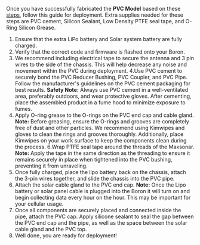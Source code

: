 Once you have successfully fabricated the **PVC Model** based on these [steps](https://github.com/COAST-Lab/Open-Water-Level/tree/ac8e949a22b2f5b2a5e1ccd7503b6fde46d579b2/Fabrication/PVC-Enclosure), follow this guide for deployment. Extra supplies needed for these steps are PVC cement, Silicon Sealant, Low Density PTFE seal tape, and O-Ring Silicon Grease.
1. Ensure that the extra LiPo battery and Solar system battery are fully charged.
2. Verify that the correct code and firmware is flashed onto your Boron.
3. We recommend including electrical tape to secure the antenna and 3 pin wires to the side of the chassis. This will help decrease any noise and movement within the PVC during deployment. 
4.Use PVC cement to securely bond the PVC Reducer Bushing, PVC Coupler, and PVC Pipe. Follow the manufacturer's guidelines on the PVC cement packaging for best results. **Safety Note:** Always use PVC cement in a well-ventilated area, preferably outdoors, and wear protective gloves. After cementing, place the assembled product in a fume hood to minimize exposure to fumes.
5. Apply O-ring grease to the O-rings on the PVC end cap and cable gland. **Note:** Before greasing, ensure the O-rings and grooves are completely free of dust and other particles. We recommend using Kimwipes and gloves to clean the rings and grooves thoroughly. Additionally, place Kimwipes on your work surface to keep the components clean during the process.
6.Wrap PTFE seal tape around the threads of the Maxsonar. **Note:** Apply the tape in the same direction as the threading to ensure it remains securely in place when tightened into the PVC bushing, preventing it from unraveling.
7. Once fully charged, place the lipo battery back on the chassis, attach the 3-pin wires together, and slide the chassis into the PVC pipe. 
8. Attach the solar cable gland to the PVC end cap. **Note:** Once the Lipo battery or solar panel cable is plugged into the Boron it will turn on and begin collecting data every hour on the hour. This may be important for your cellular usage. 
9. Once all components are securely placed and connected inside the pipe, attach the PVC cap. Apply silicone sealant to seal the gap between the PVC end cap and the pipe, as well as the space between the solar cable gland and the PVC top.
10. Well done, you are ready for deployment! 
